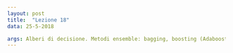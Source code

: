 ```yaml
---
layout: post
title:  "Lezione 18"
data: 25-5-2018

args: Alberi di decisione. Metodi ensemble: bagging, boosting (Adaboost), random forest 
---
```


